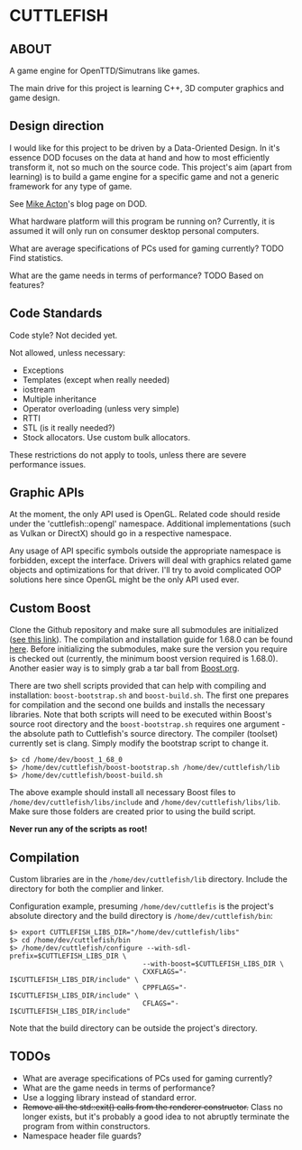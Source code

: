 CUTTLEFISH
======

ABOUT
-----

A game engine for OpenTTD/Simutrans like games.

The main drive for this project is learning C++, 3D computer graphics and game design.

Design direction
----------------

I would like for this project to be driven by a Data-Oriented Design. In it's essence DOD focuses on the data at hand and how to most efficiently transform it, not so much on the source code. This project's aim (apart from learning) is to build a game engine for a specific game and not a generic framework for any type of game.

See [Mike Acton](https://dataorientedprogramming.wordpress.com/tag/mike-acton/)'s blog page on DOD.

What hardware platform will this program be running on?
Currently, it is assumed it will only run on consumer desktop personal computers.

What are average specifications of PCs used for gaming currently?
TODO Find statistics.

What are the game needs in terms of performance?
TODO Based on features?

Code Standards
--------------

Code style? Not decided yet.

Not allowed, unless necessary:
* Exceptions
* Templates (except when really needed)
* iostream
* Multiple inheritance
* Operator overloading (unless very simple)
* RTTI
* STL (is it really needed?)
* Stock allocators. Use custom bulk allocators.

These restrictions do not apply to tools, unless there are severe performance issues.

Graphic APIs
------------

At the moment, the only API used is OpenGL. Related code should reside under the 'cuttlefish::opengl' namespace. Additional implementations (such as Vulkan or DirectX) should go in a respective namespace.

Any usage of API specific symbols outside the appropriate namespace is forbidden, except the interface. Drivers will deal with graphics related game objects and optimizations for that driver. I'll try to avoid complicated OOP solutions here since OpenGL might be the only API used ever.

Custom Boost
------------

Clone the Github repository and make sure all submodules are initialized ([see this link](https://github.com/boostorg/boost/wiki/Getting-Started)). The compilation and installation guide for 1.68.0 can be found [here](http://www.boost.org/doc/libs/1_63_0/more/getting_started/unix-variants.html#prepare-to-use-a-boost-library-binary). Before initializing the submodules, make sure the version you require is checked out (currently, the minimum boost version required is 1.68.0). Another easier way is to simply grab a tar ball from [Boost.org](https://www.boost.org/users/download/).

There are two shell scripts provided that can help with compiling and installation: `boost-bootstrap.sh` and `boost-build.sh`. The first one prepares for compilation and the second one builds and installs the necessary libraries. Note that both scripts will need to be executed within Boost's source root directory and the `boost-bootstrap.sh` requires one argument - the absolute path to Cuttlefish's source directory. The compiler (toolset) currently set is clang. Simply modify the bootstrap script to change it.

```shell
$> cd /home/dev/boost_1_68_0
$> /home/dev/cuttlefish/boost-bootstrap.sh /home/dev/cuttlefish/lib
$> /home/dev/cuttlefish/boost-build.sh
```
The above example should install all necessary Boost files to `/home/dev/cuttlefish/libs/include` and `/home/dev/cuttlefish/libs/lib`. Make sure those folders are created prior to using the build script.

**Never run any of the scripts as root!**

Compilation
-----------

Custom libraries are in the `/home/dev/cuttlefish/lib` directory. Include the directory for both the complier and linker.

Configuration example, presuming `/home/dev/cuttlefis` is the project's absolute directory and the build directory is `/home/dev/cuttlefish/bin`:

```shell
$> export CUTTLEFISH_LIBS_DIR="/home/dev/cuttlefish/libs"
$> cd /home/dev/cuttlefish/bin
$> /home/dev/cuttlefish/configure --with-sdl-prefix=$CUTTLEFISH_LIBS_DIR \
                                 --with-boost=$CUTTLEFISH_LIBS_DIR \
                                 CXXFLAGS="-I$CUTTLEFISH_LIBS_DIR/include" \
                                 CPPFLAGS="-I$CUTTLEFISH_LIBS_DIR/include" \
                                 CFLAGS="-I$CUTTLEFISH_LIBS_DIR/include"
```

Note that the build directory can be outside the project's directory.

TODOs
-----

* What are average specifications of PCs used for gaming currently?
* What are the game needs in terms of performance?
* Use a logging library instead of standard error.
* ~~Remove all the std::exit() calls from the renderer constructor.~~ Class no longer exists, but it's probably a good idea to not abruptly terminate the program from within constructors.
* Namespace header file guards?
